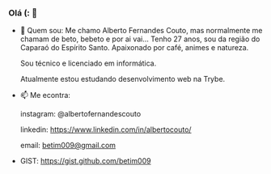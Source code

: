 ### Olá (: 👋

- 💬 Quem sou:
  Me chamo Alberto Fernandes Couto, mas normalmente me chamam de beto, bebeto e por ai vai... 
  Tenho 27 anos, sou da região do Caparaó do Espírito Santo. Apaixonado por café, animes e natureza. 
  
  Sou técnico e licenciado em informática. 
  
  Atualmente estou estudando desenvolvimento web na Trybe.  


- 📫 Me econtra: 

  instagram: @albertofernandescouto
  
  linkedin: https://www.linkedin.com/in/albertocouto/
  
  email: betim009@gmail.com
  
- GIST: 
  https://gist.github.com/betim009


